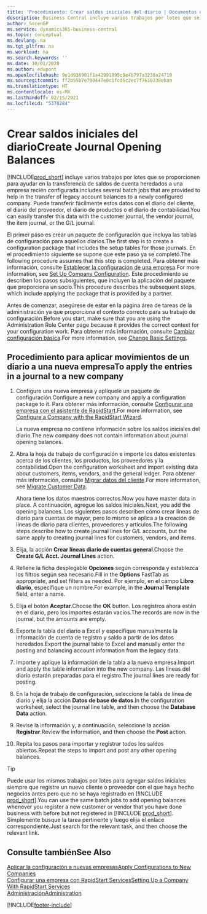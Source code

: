 ```yaml
---
title: 'Procedimiento: Crear saldos iniciales del diario | Documentos de Microsoft'
description: Business Central incluye varios trabajos por lotes que se proporcionen para ayudar en la transferencia de saldos de cuenta heredados a una empresa recién configurada. Puede transferir fácilmente estos datos con registros en los diarios.
author: SorenGP
ms.service: dynamics365-business-central
ms.topic: conceptual
ms.devlang: na
ms.tgt_pltfrm: na
ms.workload: na
ms.search.keywords: ''
ms.date: 10/01/2020
ms.author: edupont
ms.openlocfilehash: 9e1d936901f1a42991895c9e4b797a3238a24710
ms.sourcegitcommit: ff2b55b7e790447e0c1fcd5c2ec7f7610338ebaa
ms.translationtype: HT
ms.contentlocale: es-MX
ms.lasthandoff: 02/15/2021
ms.locfileid: "5378284"
---
```

# <a name="create-journal-opening-balances"></a><span data-ttu-id="511c5-104">Crear saldos iniciales del diario</span><span class="sxs-lookup"><span data-stu-id="511c5-104">Create Journal Opening Balances</span></span>

[!INCLUDE[prod_short](includes/prod_short.md)] <span data-ttu-id="511c5-105">incluye varios trabajos por lotes que se proporcionen para ayudar en la transferencia de saldos de cuenta heredados a una empresa recién configurada.</span><span class="sxs-lookup"><span data-stu-id="511c5-105">includes several batch jobs that are provided to help in the transfer of legacy account balances to a newly configured company.</span></span> <span data-ttu-id="511c5-106">Puede transferir fácilmente estos datos con el diario del cliente, el diario del proveedor, el diario de productos o el diario de contabilidad.</span><span class="sxs-lookup"><span data-stu-id="511c5-106">You can easily transfer this data with the customer journal, the vendor journal, the item journal, or the G/L journal.</span></span>

<span data-ttu-id="511c5-107">El primer paso es crear un paquete de configuración que incluya las tablas de configuración para aquellos diarios.</span><span class="sxs-lookup"><span data-stu-id="511c5-107">The first step is to create a configuration package that includes the setup tables for those journals.</span></span> <span data-ttu-id="511c5-108">En el procedimiento siguiente se supone que este paso ya se completó.</span><span class="sxs-lookup"><span data-stu-id="511c5-108">The following procedure assumes that this step is completed.</span></span> <span data-ttu-id="511c5-109">Para obtener más información, consulte [Establecer la configuración de una empresa](admin-set-up-company-configuration.md).</span><span class="sxs-lookup"><span data-stu-id="511c5-109">For more information, see [Set Up Company Configuration](admin-set-up-company-configuration.md).</span></span> <span data-ttu-id="511c5-110">Este procedimiento se describen los pasos subsiguientes, que incluyen la aplicación del paquete que proporciona un socio.</span><span class="sxs-lookup"><span data-stu-id="511c5-110">This procedure describes the subsequent steps, which include applying the package that is provided by a partner.</span></span>  

<span data-ttu-id="511c5-111">Antes de comenzar, asegúrese de estar en la página área de tareas de la administración ya que proporciona el contexto correcto para su trabajo de configuración.</span><span class="sxs-lookup"><span data-stu-id="511c5-111">Before you start, make sure that you are using the Administration Role Center page because it provides the correct context for your configuration work.</span></span> <span data-ttu-id="511c5-112">Para obtener más información, consulte [Cambiar configuración básica](ui-change-basic-settings.md).</span><span class="sxs-lookup"><span data-stu-id="511c5-112">For more information, see [Change Basic Settings](ui-change-basic-settings.md).</span></span>

## <a name="to-apply-the-entries-in-a-journal-to-a-new-company"></a><span data-ttu-id="511c5-113">Procedimiento para aplicar movimientos de un diario a una nueva empresa</span><span class="sxs-lookup"><span data-stu-id="511c5-113">To apply the entries in a journal to a new company</span></span>

1. <span data-ttu-id="511c5-114">Configure una nueva empresa y aplíquele un paquete de configuración.</span><span class="sxs-lookup"><span data-stu-id="511c5-114">Configure a new company and apply a configuration package to it.</span></span> <span data-ttu-id="511c5-115">Para obtener más información, consulte [Configurar una empresa con el asistente de RapidStart](admin-how-to-configure-a-company-with-the-rapidstart-wizard.md).</span><span class="sxs-lookup"><span data-stu-id="511c5-115">For more information, see [Configure a Company with the RapidStart Wizard](admin-how-to-configure-a-company-with-the-rapidstart-wizard.md).</span></span>  

    <span data-ttu-id="511c5-116">La nueva empresa no contiene información sobre los saldos iniciales del diario.</span><span class="sxs-lookup"><span data-stu-id="511c5-116">The new company does not contain information about journal opening balances.</span></span>  

2. <span data-ttu-id="511c5-117">Abra la hoja de trabajo de configuración e importe los datos existentes acerca de los clientes, los productos, los proveedores y la contabilidad.</span><span class="sxs-lookup"><span data-stu-id="511c5-117">Open the configuration worksheet and import existing data about customers, items, vendors, and the general ledger.</span></span> <span data-ttu-id="511c5-118">Para obtener más información, consulte [Migrar datos del cliente](admin-migrate-customer-data.md).</span><span class="sxs-lookup"><span data-stu-id="511c5-118">For more information, see [Migrate Customer Data](admin-migrate-customer-data.md).</span></span>  

    <span data-ttu-id="511c5-119">Ahora tiene los datos maestros correctos.</span><span class="sxs-lookup"><span data-stu-id="511c5-119">Now you have master data in place.</span></span> <span data-ttu-id="511c5-120">A continuación, agregue los saldos iniciales.</span><span class="sxs-lookup"><span data-stu-id="511c5-120">Next, you add the opening balances.</span></span> <span data-ttu-id="511c5-121">Los siguientes pasos describen cómo crear líneas de diario para cuentas de mayor, pero lo mismo se aplica a la creación de líneas de diario para clientes, proveedores y artículos.</span><span class="sxs-lookup"><span data-stu-id="511c5-121">The following steps describe how to create journal lines for G/L accounts, but the same apply to creating journal lines for customers, vendors, and items.</span></span>  
3. <span data-ttu-id="511c5-122">Elija, la acción **Crear líneas diario de cuentas general**.</span><span class="sxs-lookup"><span data-stu-id="511c5-122">Choose the **Create G/L Acct. Journal Lines** action.</span></span>  
4. <span data-ttu-id="511c5-123">Rellene la ficha desplegable **Opciones** según corresponda y establezca los filtros según sea necesario.</span><span class="sxs-lookup"><span data-stu-id="511c5-123">Fill in the **Options** FastTab as appropriate, and set filters as needed.</span></span> <span data-ttu-id="511c5-124">Por ejemplo, en el campo **Libro diario**, especifique un nombre.</span><span class="sxs-lookup"><span data-stu-id="511c5-124">For example, in the **Journal Template** field, enter a name.</span></span>  
5. <span data-ttu-id="511c5-125">Elija el botón **Aceptar**.</span><span class="sxs-lookup"><span data-stu-id="511c5-125">Choose the **OK** button.</span></span> <span data-ttu-id="511c5-126">Los registros ahora están en el diario, pero los importes estarán vacíos.</span><span class="sxs-lookup"><span data-stu-id="511c5-126">The records are now in the journal, but the amounts are empty.</span></span>  
6. <span data-ttu-id="511c5-127">Exporte la tabla del diario a Excel y especifique manualmente la información de cuenta de registro y saldo a partir de los datos heredados.</span><span class="sxs-lookup"><span data-stu-id="511c5-127">Export the journal table to Excel and manually enter the posting and balancing account information from the legacy data.</span></span>
7. <span data-ttu-id="511c5-128">Importe y aplique la información de la tabla a la nueva empresa.</span><span class="sxs-lookup"><span data-stu-id="511c5-128">Import and apply the table information into the new company.</span></span> <span data-ttu-id="511c5-129">Las líneas del diario estarán preparadas para el registro.</span><span class="sxs-lookup"><span data-stu-id="511c5-129">The journal lines are ready for posting.</span></span>  
8. <span data-ttu-id="511c5-130">En la hoja de trabajo de configuración, seleccione la tabla de línea de diario y elija la acción **Datos de base de datos**.</span><span class="sxs-lookup"><span data-stu-id="511c5-130">In the configuration worksheet, select the journal line table, and then choose the **Database Data** action.</span></span>  
9. <span data-ttu-id="511c5-131">Revise la información y, a continuación, seleccione la acción **Registrar**.</span><span class="sxs-lookup"><span data-stu-id="511c5-131">Review the information, and then choose the **Post** action.</span></span>  
10. <span data-ttu-id="511c5-132">Repita los pasos para importar y registrar todos los saldos abiertos.</span><span class="sxs-lookup"><span data-stu-id="511c5-132">Repeat the steps to import and post any other opening balances.</span></span>  

> [!TIP]
> <span data-ttu-id="511c5-133">Puede usar los mismos trabajos por lotes para agregar saldos iniciales siempre que registre un nuevo cliente o proveedor con el que haya hecho negocios antes pero que no se haya registrado en [!INCLUDE [prod_short](includes/prod_short.md)].</span><span class="sxs-lookup"><span data-stu-id="511c5-133">You can use the same batch jobs to add opening balances whenever you register a new customer or vendor that you have done business with before but not registered in [!INCLUDE [prod_short](includes/prod_short.md)].</span></span> <span data-ttu-id="511c5-134">Simplemente busque la tarea pertinente y luego elija el enlace correspondiente.</span><span class="sxs-lookup"><span data-stu-id="511c5-134">Just search for the relevant task, and then choose the relevant link.</span></span>

## <a name="see-also"></a><span data-ttu-id="511c5-135">Consulte también</span><span class="sxs-lookup"><span data-stu-id="511c5-135">See Also</span></span>

[<span data-ttu-id="511c5-136">Aplicar la configuración a nuevas empresas</span><span class="sxs-lookup"><span data-stu-id="511c5-136">Apply Configurations to New Companies</span></span>](admin-apply-configuration-to-new-companies.md)  
[<span data-ttu-id="511c5-137">Configurar una empresa con RapidStart Services</span><span class="sxs-lookup"><span data-stu-id="511c5-137">Setting Up a Company With RapidStart Services</span></span>](admin-set-up-a-company-with-rapidstart.md)  
[<span data-ttu-id="511c5-138">Administración</span><span class="sxs-lookup"><span data-stu-id="511c5-138">Administration</span></span>](admin-setup-and-administration.md)  


[!INCLUDE[footer-include](includes/footer-banner.md)]